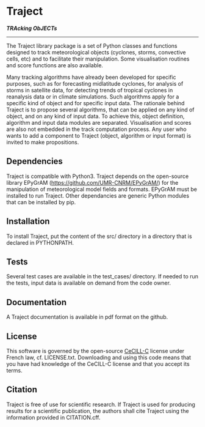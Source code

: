 Traject
=======

__*TRAcking ObJECTs*__

---

The Traject library package is a set of Python classes and functions designed to track meteorological objects (cyclones, storms, convective cells, etc) and to facilitate their manipulation. Some visualisation routines and score functions are also available.

Many tracking algorithms have already been developed for specific purposes, such as for forecasting midlatitude cyclones, for analysis of storms in satellite data, for detecting trends of tropical cyclones in reanalysis data or in climate simulations. Such algorithms apply for a specific kind of object and for specific input data. The rationale behind Traject is to propose several algorithms, that can be applied on any kind of object, and on any kind of input data. To achieve this, object definition, algorithm and input data modules are separated. Visualisation and scores are also not embedded in the track computation process. Any user who wants to add a component to Traject (object, algorithm or input format) is invited to make propositions.

Dependencies
------------

Traject is compatible with Python3.
Traject depends on the open-source library EPyGrAM (https://github.com/UMR-CNRM/EPyGrAM/) for the manipulation of meteorological model fields and formats. EPyGrAM must be installed to run Traject. Other dependancies are generic Python modules that can be installed by pip.

Installation
------------
To install Traject, put the content of the src/ directory in a directory that is declared in PYTHONPATH.

Tests
-----

Several test cases are available in the test_cases/ directory. If needed to run the tests, input data is available on demand from the code owner.

Documentation
-------------
A Traject documentation is available in pdf format on the github.

License
-------

This software is governed by the open-source [CeCILL-C](http://www.cecill.info) license under French law, cf. LICENSE.txt.
Downloading and using this code means that you have had knowledge of the CeCILL-C license and that you accept its terms.

Citation
-------

Traject is free of use for scientific research. If Traject is used for producing results for a scientific publication, the authors shall cite Traject using the information provided in CITATION.cff.

